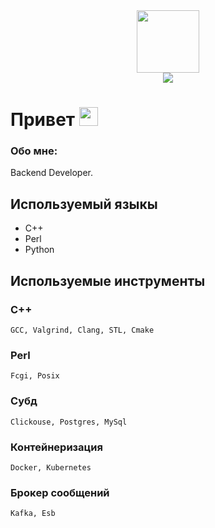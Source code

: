 <div align="center">
  <img src="https://media.giphy.com/media/v1.Y2lkPTc5MGI3NjExdGZzNXZ5d3l3b3E3NWZ1eWJ4aGxtajh4am04NjdmOGFvaTBsMmp6dyZlcD12MV9pbnRlcm5hbF9naWZfYnlfaWQmY3Q9dHM/hS42TuYYnANLFR9IRQ/giphy.gif" width="100"/>
</div>

<div align="center">
            <img src="https://komarev.com/ghpvc/?username=ded2322"/>
</div>

<h1>
Привет
  <img src="https://media.giphy.com/media/hvRJCLFzcasrR4ia7z/giphy.gif" width="30px"/>
</h1>

### Обо мне:

Backend Developer.

## Используемый языкы
- C++
- Perl
- Python

## Используемые инструменты
### C++
    GCC, Valgrind, Clang, STL, Cmake
### Perl
    Fcgi, Posix
### Субд
    Clickouse, Postgres, MySql
### Контейнеризация
    Docker, Kubernetes 
### Брокeр сообщений
    Kafka, Esb
